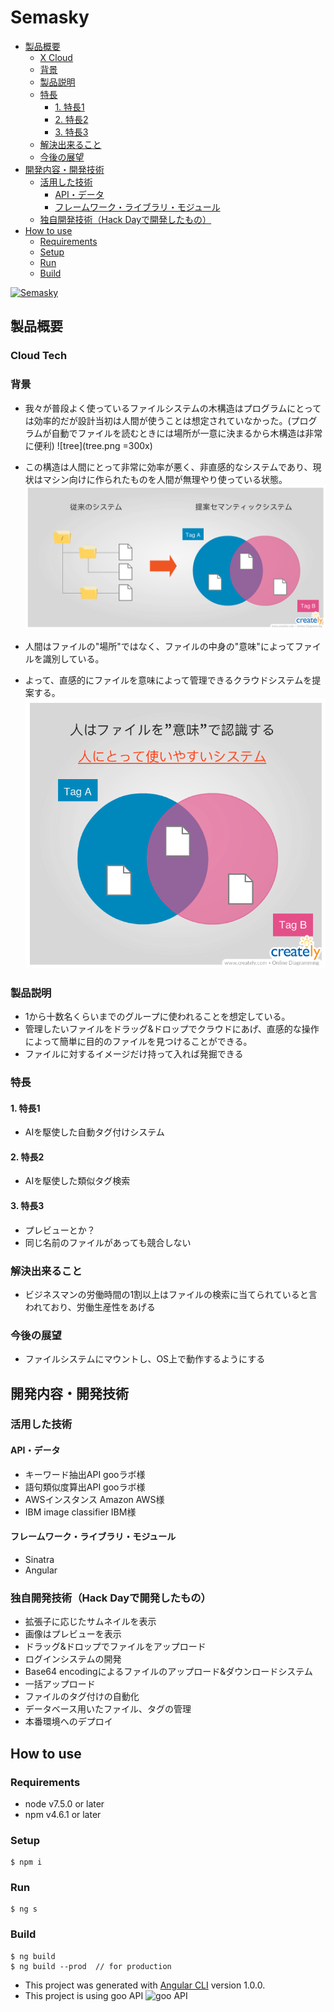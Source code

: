 # Semasky
<!-- START doctoc generated TOC please keep comment here to allow auto update -->
<!-- DON'T EDIT THIS SECTION, INSTEAD RE-RUN doctoc TO UPDATE -->


- [製品概要](#%E8%A3%BD%E5%93%81%E6%A6%82%E8%A6%81)
  - [X Cloud](#x-cloud)
  - [背景](#%E8%83%8C%E6%99%AF)
  - [製品説明](#%E8%A3%BD%E5%93%81%E8%AA%AC%E6%98%8E)
  - [特長](#%E7%89%B9%E9%95%B7)
    - [1. 特長1](#1-%E7%89%B9%E9%95%B71)
    - [2. 特長2](#2-%E7%89%B9%E9%95%B72)
    - [3. 特長3](#3-%E7%89%B9%E9%95%B73)
  - [解決出来ること](#%E8%A7%A3%E6%B1%BA%E5%87%BA%E6%9D%A5%E3%82%8B%E3%81%93%E3%81%A8)
  - [今後の展望](#%E4%BB%8A%E5%BE%8C%E3%81%AE%E5%B1%95%E6%9C%9B)
- [開発内容・開発技術](#%E9%96%8B%E7%99%BA%E5%86%85%E5%AE%B9%E3%83%BB%E9%96%8B%E7%99%BA%E6%8A%80%E8%A1%93)
  - [活用した技術](#%E6%B4%BB%E7%94%A8%E3%81%97%E3%81%9F%E6%8A%80%E8%A1%93)
    - [API・データ](#api%E3%83%BB%E3%83%87%E3%83%BC%E3%82%BF)
    - [フレームワーク・ライブラリ・モジュール](#%E3%83%95%E3%83%AC%E3%83%BC%E3%83%A0%E3%83%AF%E3%83%BC%E3%82%AF%E3%83%BB%E3%83%A9%E3%82%A4%E3%83%96%E3%83%A9%E3%83%AA%E3%83%BB%E3%83%A2%E3%82%B8%E3%83%A5%E3%83%BC%E3%83%AB)
  - [独自開発技術（Hack Dayで開発したもの）](#%E7%8B%AC%E8%87%AA%E9%96%8B%E7%99%BA%E6%8A%80%E8%A1%93hack-day%E3%81%A7%E9%96%8B%E7%99%BA%E3%81%97%E3%81%9F%E3%82%82%E3%81%AE)
- [How to use](#how-to-use)
  - [Requirements](#requirements)
  - [Setup](#setup)
  - [Run](#run)
  - [Build](#build)

<!-- END doctoc generated TOC please keep comment here to allow auto update -->

[![Semasky](https://raw.github.com/GabLeRoux/WebMole/master/ressources/WebMole_Youtube_Video.png)](https://www.youtube.com/channel/UC4PtjOfZTbVp9DwtJv82Lzg)

## 製品概要
### Cloud Tech

### 背景
* 我々が普段よく使っているファイルシステムの木構造はプログラムにとっては効率的だが設計当初は人間が使うことは想定されていなかった。(プログラムが自動でファイルを読むときには場所が一意に決まるから木構造は非常に便利)
![tree](tree.png =300x)

* この構造は人間にとって非常に効率が悪く、非直感的なシステムであり、現状はマシン向けに作られたものを人間が無理やり使っている状態。
![venn](venn.png)
* 人間はファイルの"場所"ではなく、ファイルの中身の"意味"によってファイルを識別している。
* よって、直感的にファイルを意味によって管理できるクラウドシステムを提案する。
![sema](sema.png)

### 製品説明
* 1から十数名くらいまでのグループに使われることを想定している。
* 管理したいファイルをドラッグ&ドロップでクラウドにあげ、直感的な操作によって簡単に目的のファイルを見つけることができる。
* ファイルに対するイメージだけ持って入れば発掘できる

### 特長

#### 1. 特長1
* AIを駆使した自動タグ付けシステム

#### 2. 特長2
* AIを駆使した類似タグ検索

#### 3. 特長3
* プレビューとか？
* 同じ名前のファイルがあっても競合しない

### 解決出来ること
* ビジネスマンの労働時間の1割以上はファイルの検索に当てられていると言われており、労働生産性をあげる

### 今後の展望
* ファイルシステムにマウントし、OS上で動作するようにする

## 開発内容・開発技術
### 活用した技術
#### API・データ
* キーワード抽出API gooラボ様
* 語句類似度算出API gooラボ様
* AWSインスタンス Amazon AWS様
* IBM image classifier IBM様

#### フレームワーク・ライブラリ・モジュール
* Sinatra
* Angular

### 独自開発技術（Hack Dayで開発したもの）
* 拡張子に応じたサムネイルを表示
* 画像はプレビューを表示
* ドラッグ&ドロップでファイルをアップロード
* ログインシステムの開発
* Base64 encodingによるファイルのアップロード&ダウンロードシステム
* 一括アップロード
* ファイルのタグ付けの自動化
* データベース用いたファイル、タグの管理
* 本番環境へのデプロイ

## How to use

### Requirements
* node v7.5.0 or later
* npm v4.6.1 or later

### Setup
```
$ npm i
```

### Run
```
$ ng s
```

### Build
```
$ ng build
$ ng build --prod  // for production
```

* This project was generated with [Angular CLI](https://github.com/angular/angular-cli) version 1.0.0.
* This project is using goo API
![goo API](http://u.xgoo.jp/img/sgoo.png)

